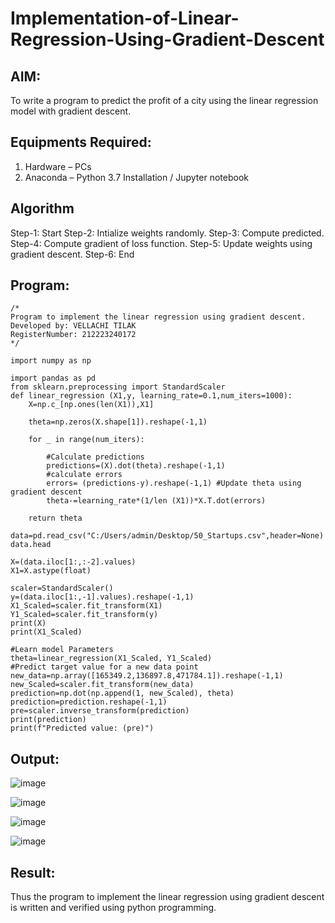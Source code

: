 # Implementation-of-Linear-Regression-Using-Gradient-Descent

## AIM:
To write a program to predict the profit of a city using the linear regression model with gradient descent.

## Equipments Required:
1. Hardware – PCs
2. Anaconda – Python 3.7 Installation / Jupyter notebook

## Algorithm
Step-1: Start
Step-2: Intialize weights randomly. 
Step-3: Compute predicted. 
Step-4: Compute gradient of loss function.
Step-5: Update weights using gradient descent.
Step-6: End
## Program:
```
/*
Program to implement the linear regression using gradient descent.
Developed by: VELLACHI TILAK
RegisterNumber: 212223240172
*/
```
```
import numpy as np

import pandas as pd 
from sklearn.preprocessing import StandardScaler 
def linear_regression (X1,y, learning_rate=0.1,num_iters=1000):
    X=np.c_[np.ones(len(X1)),X1]

    theta=np.zeros(X.shape[1]).reshape(-1,1)

    for _ in range(num_iters):

        #Calculate predictions 
        predictions=(X).dot(theta).reshape(-1,1)
        #calculate errors
        errors= (predictions-y).reshape(-1,1) #Update theta using gradient descent
        theta-=learning_rate*(1/len (X1))*X.T.dot(errors)

    return theta

data=pd.read_csv("C:/Users/admin/Desktop/50_Startups.csv",header=None)
data.head

X=(data.iloc[1:,:-2].values)
X1=X.astype(float)

scaler=StandardScaler()
y=(data.iloc[1:,-1].values).reshape(-1,1)
X1_Scaled=scaler.fit_transform(X1)
Y1_Scaled=scaler.fit_transform(y)
print(X)
print(X1_Scaled)

#Learn model Parameters
theta=linear_regression(X1_Scaled, Y1_Scaled)
#Predict target value for a new data point
new_data=np.array([165349.2,136897.8,471784.1]).reshape(-1,1)
new_Scaled=scaler.fit_transform(new_data)
prediction=np.dot(np.append(1, new_Scaled), theta)
prediction=prediction.reshape(-1,1)
pre=scaler.inverse_transform(prediction)
print(prediction)
print(f"Predicted value: (pre)")
```

## Output:
![image](https://github.com/user-attachments/assets/79fd109e-b98a-40c5-9952-6abb8e6d8ca2)

![image](https://github.com/user-attachments/assets/f284c504-1d58-41e9-a51a-e683a925deae)

![image](https://github.com/user-attachments/assets/42c318bb-fc6d-4098-a2d9-561a21e2f011)

![image](https://github.com/user-attachments/assets/c6e5e7ef-2111-4f52-af63-6470b5c533f8)


## Result:
Thus the program to implement the linear regression using gradient descent is written and verified using python programming.

